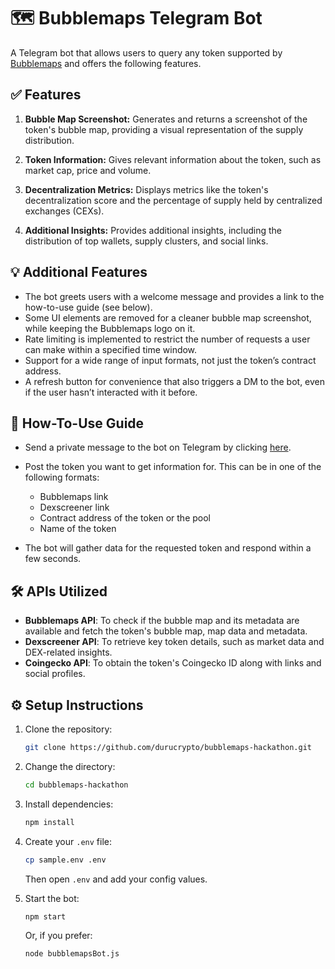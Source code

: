# 🗺️ Bubblemaps Telegram Bot

A Telegram bot that allows users to query any token supported by [Bubblemaps](https://www.bubblemaps.io) and offers the following features.

## ✅ Features

1. **Bubble Map Screenshot:**
   Generates and returns a screenshot of the token's bubble map, providing a visual representation of the supply distribution.

2. **Token Information:**
   Gives relevant information about the token, such as market cap, price and volume.

3. **Decentralization Metrics:**
   Displays metrics like the token's decentralization score and the percentage of supply held by centralized exchanges (CEXs).

4. **Additional Insights:**
   Provides additional insights, including the distribution of top wallets, supply clusters, and social links.

## 💡 Additional Features

- The bot greets users with a welcome message and provides a link to the how-to-use guide (see below).
- Some UI elements are removed for a cleaner bubble map screenshot, while keeping the Bubblemaps logo on it.
- Rate limiting is implemented to restrict the number of requests a user can make within a specified time window.
- Support for a wide range of input formats, not just the token’s contract address.
- A refresh button for convenience that also triggers a DM to the bot, even if the user hasn’t interacted with it before.

## 📘 How-To-Use Guide

- Send a private message to the bot on Telegram by clicking [here](https://t.me/Bubblemaps_Hackathon_Bot).
- Post the token you want to get information for. This can be in one of the following formats:
  - Bubblemaps link
  - Dexscreener link  
  - Contract address of the token or the pool
  - Name of the token

- The bot will gather data for the requested token and respond within a few seconds.

## 🛠️ APIs Utilized

- **Bubblemaps API**: To check if the bubble map and its metadata are available and fetch the token's bubble map, map data and metadata.
- **Dexscreener API**: To retrieve key token details, such as market data and DEX-related insights.
- **Coingecko API**: To obtain the token's Coingecko ID along with links and social profiles.

## ⚙️ Setup Instructions

1. Clone the repository:

    ```bash
    git clone https://github.com/durucrypto/bubblemaps-hackathon.git
    ```

2. Change the directory:

    ```bash
    cd bubblemaps-hackathon
    ```

3. Install dependencies:

    ```bash
    npm install
    ```

4. Create your `.env` file:

    ```bash
    cp sample.env .env
    ```

    Then open `.env` and add your config values.

5. Start the bot:

    ```bash
    npm start
    ```

    Or, if you prefer:

    ```bash
    node bubblemapsBot.js
    ```
